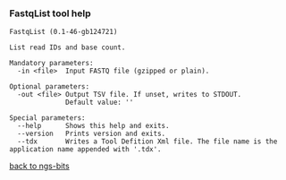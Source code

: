### FastqList tool help
	FastqList (0.1-46-gb124721)
	
	List read IDs and base count.
	
	Mandatory parameters:
	  -in <file>  Input FASTQ file (gzipped or plain).
	
	Optional parameters:
	  -out <file> Output TSV file. If unset, writes to STDOUT.
	              Default value: ''
	
	Special parameters:
	  --help      Shows this help and exits.
	  --version   Prints version and exits.
	  --tdx       Writes a Tool Defition Xml file. The file name is the application name appended with '.tdx'.
	
[back to ngs-bits](https://github.com/marc-sturm/ngs-bits)